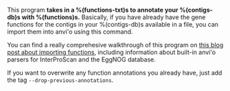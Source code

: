 This program **takes in a %(functions-txt)s to annotate your %(contigs-db)s with %(functions)s.** Basically, if you have already have the gene functions for the contigs in your %(contigs-db)s available in a file, you can import them into anvi'o using this command. 

You can find a really comprehesive walkthrough of this program on [this blog post about importing functions](http://merenlab.org/2016/06/18/importing-functions/), including information about built-in anvi'o parsers for InterProScan and the EggNOG database.

If you want to overwrite any function annotations you already have, just add the tag `--drop-previous-annotations`. 

